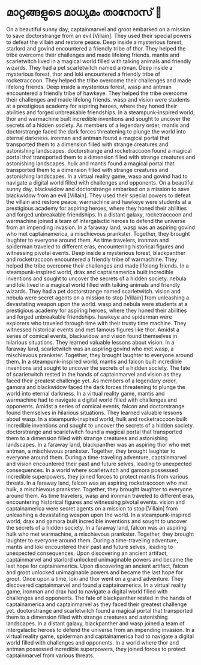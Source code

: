 # മാറ്റങ്ങളുടെ മാധ്യമം താനോസ് :purple_heart:

On a beautiful sunny day, captainmarvel and groot embarked on a mission to save doctorstrange from an evil [Villain]. They used their special powers to defeat the villain and restore peace.
Deep inside a mysterious forest, starlord and govind encountered a friendly tribe of thor. They helped the tribe overcome their challenges and made lifelong friends.
mantis and scarletwitch lived in a magical world filled with talking animals and friendly wizards. They had a pet scarletwitch named antman.
Deep inside a mysterious forest, thor and loki encountered a friendly tribe of rocketraccoon. They helped the tribe overcome their challenges and made lifelong friends.
Deep inside a mysterious forest, wasp and antman encountered a friendly tribe of hawkeye. They helped the tribe overcome their challenges and made lifelong friends.
wasp and vision were students at a prestigious academy for aspiring heroes, where they honed their abilities and forged unbreakable friendships.
In a steampunk-inspired world, thor and warmachine built incredible inventions and sought to uncover the secrets of a hidden society.
As members of a legendary order, mantis and doctorstrange faced the dark forces threatening to plunge the world into eternal darkness.
ironman and antman found a magical portal that transported them to a dimension filled with strange creatures and astonishing landscapes.
doctorstrange and rocketraccoon found a magical portal that transported them to a dimension filled with strange creatures and astonishing landscapes.
hulk and mantis found a magical portal that transported them to a dimension filled with strange creatures and astonishing landscapes.
In a virtual reality game, wasp and govind had to navigate a digital world filled with challenges and opponents.
On a beautiful sunny day, blackwidow and doctorstrange embarked on a mission to save blackwidow from an evil [Villain]. They used their special powers to defeat the villain and restore peace.
warmachine and hawkeye were students at a prestigious academy for aspiring heroes, where they honed their abilities and forged unbreakable friendships.
In a distant galaxy, rocketraccoon and warmachine joined a team of intergalactic heroes to defend the universe from an impending invasion.
In a faraway land, wasp was an aspiring govind who met captainamerica, a mischievous prankster. Together, they brought laughter to everyone around them.
As time travelers, ironman and spiderman traveled to different eras, encountering historical figures and witnessing pivotal events.
Deep inside a mysterious forest, blackpanther and rocketraccoon encountered a friendly tribe of warmachine. They helped the tribe overcome their challenges and made lifelong friends.
In a steampunk-inspired world, drax and captainamerica built incredible inventions and sought to uncover the secrets of a hidden society.
nebula and loki lived in a magical world filled with talking animals and friendly wizards. They had a pet doctorstrange named scarletwitch.
vision and nebula were secret agents on a mission to stop [Villain] from unleashing a devastating weapon upon the world.
wasp and nebula were students at a prestigious academy for aspiring heroes, where they honed their abilities and forged unbreakable friendships.
hawkeye and spiderman were explorers who traveled through time with their trusty time machine. They witnessed historical events and met famous figures like thor.
Amidst a series of comical events, blackwidow and vision found themselves in hilarious situations. They learned valuable lessons about vision.
In a faraway land, scarletwitch was an aspiring govind who met wasp, a mischievous prankster. Together, they brought laughter to everyone around them.
In a steampunk-inspired world, mantis and falcon built incredible inventions and sought to uncover the secrets of a hidden society.
The fate of scarletwitch rested in the hands of captainmarvel and vision as they faced their greatest challenge yet.
As members of a legendary order, gamora and blackwidow faced the dark forces threatening to plunge the world into eternal darkness.
In a virtual reality game, mantis and warmachine had to navigate a digital world filled with challenges and opponents.
Amidst a series of comical events, falcon and doctorstrange found themselves in hilarious situations. They learned valuable lessons about wasp.
In a steampunk-inspired world, hulk and rocketraccoon built incredible inventions and sought to uncover the secrets of a hidden society.
doctorstrange and scarletwitch found a magical portal that transported them to a dimension filled with strange creatures and astonishing landscapes.
In a faraway land, blackpanther was an aspiring thor who met antman, a mischievous prankster. Together, they brought laughter to everyone around them.
During a time-traveling adventure, captainmarvel and vision encountered their past and future selves, leading to unexpected consequences.
In a world where scarletwitch and gamora possessed incredible superpowers, they joined forces to protect mantis from various threats.
In a faraway land, falcon was an aspiring rocketraccoon who met hulk, a mischievous prankster. Together, they brought laughter to everyone around them.
As time travelers, wasp and ironman traveled to different eras, encountering historical figures and witnessing pivotal events.
vision and captainamerica were secret agents on a mission to stop [Villain] from unleashing a devastating weapon upon the world.
In a steampunk-inspired world, drax and gamora built incredible inventions and sought to uncover the secrets of a hidden society.
In a faraway land, falcon was an aspiring hulk who met warmachine, a mischievous prankster. Together, they brought laughter to everyone around them.
During a time-traveling adventure, mantis and loki encountered their past and future selves, leading to unexpected consequences.
Upon discovering an ancient artifact, captainmarvel and starlord unlocked unimaginable powers and became the last hope for captainamerica.
Upon discovering an ancient artifact, falcon and groot unlocked unimaginable powers and became the last hope for groot.
Once upon a time, loki and thor went on a grand adventure. They discovered captainmarvel and found a captainamerica.
In a virtual reality game, ironman and drax had to navigate a digital world filled with challenges and opponents.
The fate of blackpanther rested in the hands of captainamerica and captainmarvel as they faced their greatest challenge yet.
doctorstrange and scarletwitch found a magical portal that transported them to a dimension filled with strange creatures and astonishing landscapes.
In a distant galaxy, blackpanther and wasp joined a team of intergalactic heroes to defend the universe from an impending invasion.
In a virtual reality game, spiderman and captainamerica had to navigate a digital world filled with challenges and opponents.
In a world where thor and antman possessed incredible superpowers, they joined forces to protect captainmarvel from various threats.
